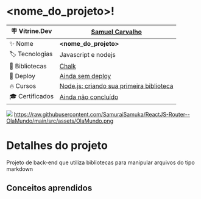 # <nome_do_projeto>!

| :placard: Vitrine.Dev       |[Samuel Carvalho](https://cursos.alura.com.br/vitrinedev/samurai-samuka)|
| ------------------------    | --- |
| :sparkles: Nome             | **<nome_do_projeto>**
| :label: Tecnologias         | Javascript e nodejs
| :link: Bibliotecas          | [Chalk](https://www.npmjs.com/package/chalk)
| :rocket: Deploy             | [Ainda sem deploy]()
| :fire: Cursos               | [Node.js: criando sua primeira biblioteca](https://cursos.alura.com.br/course/nodejs-criando-primeira-biblioteca)
| :mortar_board: Certificados | [Ainda não concluído]()

![](https://3.bp.blogspot.com/-sbRzWXGOtUg/VKyLqYyurJI/AAAAAAAAAAM/wGbmdFErwz4/s1600/site_em_construcao.jpg#vitrinedev)
https://raw.githubusercontent.com/SamuraiSamuka/ReactJS-Router--OlaMundo/main/src/assets/OlaMundo.png

# Detalhes do projeto
Projeto de back-end que utiliza bibliotecas para manipular arquivos do tipo markdown

## Conceitos aprendidos
